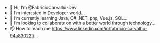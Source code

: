 - 👋 Hi, I’m @FabricioCarvalho-Dev
- 👀 I’m interested in Developer world...
- 🌱 I’m currently learning Java, C# .NET, php, Vue.js, SQL...
- 💞️ I’m looking to collaborate on with a better world through technology...
- 📫 How to reach me https://www.linkedin.com/in/fabricio-carvalho-94a830221/...

<!---
FabricioCarvalho-Dev/FabricioCarvalho-Dev is a ✨ special ✨ repository because its `README.md` (this file) appears on your GitHub profile.
You can click the Preview link to take a look at your changes.
--->

